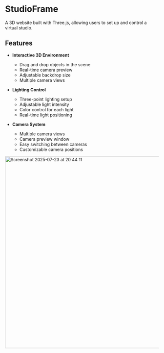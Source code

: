 # StudioFrame

A 3D website built with Three.js, allowing users to set up and control a virtual studio.

## Features

- **Interactive 3D Environment**

  - Drag and drop objects in the scene
  - Real-time camera preview
  - Adjustable backdrop size
  - Multiple camera views

- **Lighting Control**

  - Three-point lighting setup
  - Adjustable light intensity
  - Color control for each light
  - Real-time light positioning

- **Camera System**
  - Multiple camera views
  - Camera preview window
  - Easy switching between cameras
  - Customizable camera positions

<img width="1157" height="626" alt="Screenshot 2025-07-23 at 20 44 11" src="https://github.com/user-attachments/assets/668739f1-a73c-4af6-9410-2eb062ce155f" />

